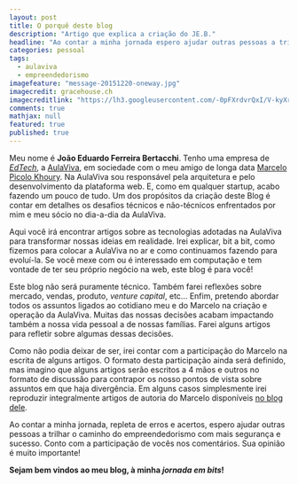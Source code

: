 ```yaml
---
layout: post
title: O porquê deste blog
description: "Artigo que explica a criação do JE.B."
headline: "Ao contar a minha jornada espero ajudar outras pessoas a trilhar o caminho do empreendedorismo com mais segurança e sucesso."
categories: pessoal
tags: 
  - aulaviva
  - empreendedorismo
imagefeature: "message-20151220-oneway.jpg"
imagecredit: gracehouse.ch
imagecreditlink: "https://lh3.googleusercontent.com/-0pFXrdvrQxI/V-kyXr5bZbI/AAAAAAAABtA/s6kHBmtl6os1o6xUTcQ6GuLoqa44-wFkwCCo/s0/message-20151220-oneway.jpg"
comments: true
mathjax: null
featured: true
published: true
---
```

Meu nome é **João Eduardo Ferreira Bertacchi**. Tenho uma empresa de [*EdTech*](https://conteudo.startse.com.br/mercado/felipe/edtech-setores-mais-quentes-mercado-startups/), a [AulaViva](https://aulaviva.com.br), em sociedade com o meu amigo de longa data [Marcelo Picolo Khoury](https://www.linkedin.com/in/mpkhoury/). Na AulaViva sou responsável pela arquitetura e pelo desenvolvimento da plataforma web. E, como em qualquer startup, acabo fazendo um pouco de tudo. Um dos propósitos da criação deste Blog é contar em detalhes os desafios técnicos e não-técnicos enfrentados por mim e meu sócio no dia-a-dia da AulaViva.

Aqui você irá encontrar artigos sobre as tecnologias adotadas na AulaViva para transformar nossas ideias em realidade. Irei explicar, bit a bit, como fizemos para colocar a AulaViva no ar e como continuamos fazendo para evoluí-la. Se você mexe com ou é interessado em computação e tem vontade de ter seu próprio negócio na web, este blog é para você! 

Este blog não será puramente técnico. Também farei reflexões sobre mercado, vendas, produto, *venture capital*, etc... Enfim, pretendo abordar todos os assuntos ligados ao cotidiano meu e do Marcelo na criação e operação da AulaViva. Muitas das nossas decisões acabam impactando também a nossa vida pessoal a de nossas famílias. Farei alguns artigos para refletir sobre algumas dessas decisões.

Como não podia deixar de ser, irei contar com a participação do Marcelo na escrita de alguns artigos. O formato desta participação ainda será definido, mas imagino que alguns artigos serão escritos a 4 mãos e outros no formato de discussão para contrapor os nosso pontos de vista sobre assuntos em que haja divergência. Em alguns casos simplesmente irei reproduzir integralmente artigos de autoria do Marcelo disponíveis [no blog dele](https://medium.com/@mpkhoury).

Ao contar a minha jornada, repleta de erros e acertos, espero ajudar outras pessoas a trilhar o caminho do empreendedorismo com mais segurança e sucesso. Conto com a participação de vocês nos comentários. Sua opinião é muito importante!

**Sejam bem vindos ao meu blog, à minha *jornada em bits*!**